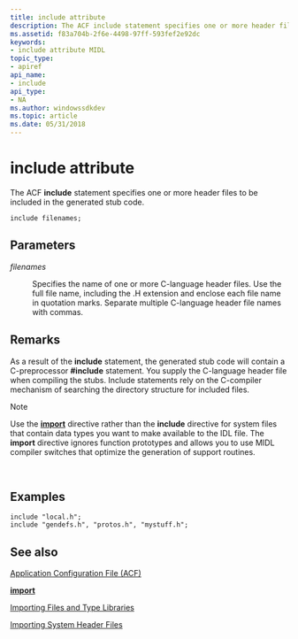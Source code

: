 ```yaml
---
title: include attribute
description: The ACF include statement specifies one or more header files to be included in the generated stub code.
ms.assetid: f83a704b-2f6e-4498-97ff-593fef2e92dc
keywords:
- include attribute MIDL
topic_type:
- apiref
api_name:
- include
api_type:
- NA
ms.author: windowssdkdev
ms.topic: article
ms.date: 05/31/2018
---
```


# include attribute

The ACF **include** statement specifies one or more header files to be included in the generated stub code.

``` syntax
include filenames;
```

## Parameters

<dl> <dt>

*filenames* 
</dt> <dd>

Specifies the name of one or more C-language header files. Use the full file name, including the .H extension and enclose each file name in quotation marks. Separate multiple C-language header file names with commas.

</dd> </dl>

## Remarks

As a result of the **include** statement, the generated stub code will contain a C-preprocessor **\#include** statement. You supply the C-language header file when compiling the stubs. Include statements rely on the C-compiler mechanism of searching the directory structure for included files.

> [!Note]  
> Use the [**import**](import.md) directive rather than the **include** directive for system files that contain data types you want to make available to the IDL file. The **import** directive ignores function prototypes and allows you to use MIDL compiler switches that optimize the generation of support routines.

 

## Examples

``` syntax
include "local.h";
include "gendefs.h", "protos.h", "mystuff.h";
```

## See also

<dl> <dt>

[Application Configuration File (ACF)](application-configuration-file-acf-.md)
</dt> <dt>

[**import**](import.md)
</dt> <dt>

[Importing Files and Type Libraries](importing-files-and-type-libraries.md)
</dt> <dt>

[Importing System Header Files](importing-system-header-files.md)
</dt> </dl>

 

 




